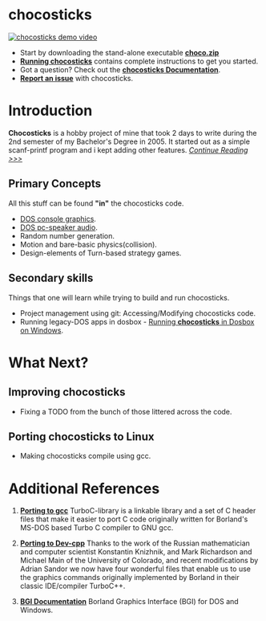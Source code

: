 # chocosticks

[![chocosticks demo video](http://img.youtube.com/vi/kZNl0KTdMFM/0.jpg)](https://www.youtube.com/watch?feature=player_embedded&v=kZNl0KTdMFM)

- Start by downloading the stand-alone executable **[choco.zip](https://github.com/TheCodeArtist/chocosticks/raw/master/Misc/choco.zip?raw=true)** 
- **[Running chocosticks](https://github.com/TheCodeArtist/chocosticks/blob/master/Documentation/running-chocosticks.md)** contains complete instructions to get you started. 
- Got a question? Check out the **[chocosticks Documentation](https://github.com/TheCodeArtist/chocosticks/tree/master/Documentation)**. 
- **[Report an issue](https://github.com/TheCodeArtist/chocosticks/issues)** with chocosticks. 

# Introduction

**Chocosticks** is a hobby project of mine that took 2 days to write during the 2nd semester of my Bachelor's Degree in 2005. It started out as a simple scanf-printf program and i kept adding other features. [*Continue Reading >>>*](https://github.com/TheCodeArtist/chocosticks/blob/master/Documentation/background.md)

## Primary Concepts

All this stuff can be found **"in"** the chocosticks code.

- [DOS console graphics](http://en.wikipedia.org/wiki/Borland_Graphics_Interface).
- [DOS pc-speaker audio](http://en.wikipedia.org/wiki/PC_speaker).
- Random number generation.
- Motion and bare-basic physics(collision).
- Design-elements of Turn-based strategy games. 

## Secondary skills

Things that one will learn while trying to build and run chocosticks.

- Project management using git: Accessing/Modifying chocosticks code.
- Running legacy-DOS apps in dosbox - [Running **chocosticks** in Dosbox on Windows](https://github.com/TheCodeArtist/chocosticks/blob/master/Documentation/running-chocosticks.md#3-running-chocosticks-in-dosbox-emulator-on-windows).

# What Next?

## Improving chocosticks
- Fixing a TODO from the bunch of those littered across the code.

## Porting chocosticks to Linux
- Making chocosticks compile using gcc.


# Additional References

1. **[Porting to gcc](http://www.sandroid.org/TurboC)** TurboC-library is a linkable library and a set of C header files that make it easier to port C code originally written for Borland's MS-DOS based Turbo C compiler to GNU gcc.

2. **[Porting to Dev-cpp](http://apcsteacher.com/reference/cpp/dev_cpp_setup.htm)** Thanks to the work of the Russian mathematician and computer scientist Konstantin Knizhnik, and Mark Richardson and Michael Main of the University of Colorado, and recent modifications by Adrian Sandor we now have four wonderful files that enable us to use the graphics commands originally implemented by Borland in their classic IDE/compiler TurboC++.

3. **[BGI Documentation](http://www.cs.colorado.edu/~main/bgi/doc)** Borland Graphics Interface (BGI) for DOS and Windows.  
